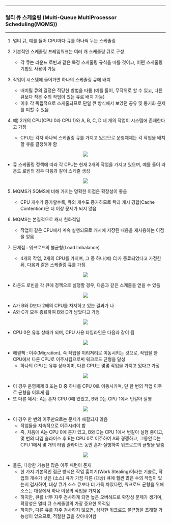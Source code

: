 -----
### 멀티 큐 스케줄링 (Multi-Queue MultiProcessor Scheduling(MQMS))
-----
1. 멀티 큐, 예를 들어 CPU마다 큐를 하나씩 두는 스케줄링
2. 기본적인 스케줄링 프레임워크는 여러 개 스케줄링 큐로 구성
   - 각 큐는 라운드 로빈과 같은 특정 스케줄링 규칙을 따를 것이고, 어떤 스케줄링 기법도 사용이 가능
3. 작업이 시스템에 들어가면 하나의 스케줄링 큐에 배치
   - 배치될 큐의 결정은 적당한 방법을 따름 (예를 들어, 무작위로 할 수 있고, 다른 큐보다 작은 수의 작업이 있는 큐로 배치 가능)
   - 이후 각 독립적으로 스케줄되므로 단일 큐 방식에서 보았던 공유 및 동기화 문제를 피할 수 있음

4. 예) 2개의 CPU(CPU 0과 CPU 1)와 A, B, C, D 네 개의 작업이 시스템에 존재한다고 가정
   - CPU는 각자 하나씩 스케줄링 큐를 가지고 있으므로 운영체제는 각 작업을 배치할 큐를 결정해야 함
<div align="center">
<img src="https://github.com/user-attachments/assets/9e13c77f-6bfe-4e06-859e-45db94d33a0d">
</div>

   - 큐 스케줄링 정책에 따라 각 CPU는 현재 2개의 작업을 가지고 있으며, 예를 들어 라운드 로빈의 경우 다음과 같이 스케줄 생성
<div align="center">
<img src="https://github.com/user-attachments/assets/a5173691-6915-4f0a-b038-fa7600798fab">
</div>

5. MQMS가 SQMS에 비해 가지는 명확한 이점은 확장성이 좋음
   - CPU 개수가 증가할수록, 큐의 개수도 증가하므로 락과 캐시 경합(Cache Contention)은 더 이상 문제가 되지 않음

6. MQMS는 본질적으로 캐시 친화적임
   - 작업이 같은 CPU에서 계속 실행되므로 캐시에 저장된 내용을 재사용하는 이점을 얻음
  
7. 문제점 : 워크로드의 불균형(Load Imbalance)
   - 4개의 작업, 2개의 CPU를 가지며, 그 중 하나(예) C)가 종료되었다고 가정한 뒤, 다음과 같은 스케줄링 큐를 가짐
<div align="center">
<img src="https://github.com/user-attachments/assets/f8eb0231-a2da-432e-acad-2fcdd4d4995f">
</div>

   - 라운드 로빈을 각 큐에 정책으로 실행할 경우, 다음과 같은 스케줄을 얻을 수 있음
<div align="center">
<img src="https://github.com/user-attachments/assets/08c91aa6-815e-4749-8be5-f849b65bb1bc">
</div>

   - A가 B와 D보다 2배의 CPU를 차지하고 있는 결과가 나
   - A와 C가 모두 종료하여 B와 D가 남았다고 가정
<div align="center">
<img src="https://github.com/user-attachments/assets/037b724c-822e-4ead-be30-5aea45e68922">
</div>

   - CPU 0은 유휴 상태가 되며, CPU 사용 타임라인은 다음과 같이 됨
<div align="center">
<img src="https://github.com/user-attachments/assets/05279a92-7299-4002-8837-ba1b83254e8c">
</div>

   - 해결책 : 이주(Migration), 즉 작업을 이리저리로 이동시키는 것으로, 작업을 한 CPU에서 다른 CPU로 이주시킴으로써 워크로드 균형을 달성
      + 하나의 CPU는 유휴 상태이며, 다른 CPU는 몇몇 작업을 가지고 있다고 가정
<div align="center">
<img src="https://github.com/user-attachments/assets/319c9a84-c7bb-469e-b8c2-e1f9ae8b78d4">
</div>

   - 이 경우 운영체제 B 또는 D 중 하나를 CPU 0로 이동시키며, 단 한 번의 작업 이주로 균형을 이루게 됨
   - 또 다른 예시 : A는 혼자 CPU 0에 있었고, B와 D는 CPU 1에서 번갈아 실행
<div align="center">
<img src="https://github.com/user-attachments/assets/6b1341ca-5952-4980-a510-bc284a34b557">
</div>

   - 이 경우 한 번의 이주만으로는 문제가 해결되지 않음
     + 작업들을 지속적으로 이주시켜야 함
     + 즉, 처음에 A는 CPU 0에 혼자 있고, B와 D는 CPU 1에서 번갈아 실행 중이고, 몇 번의 타임 슬라이스 후 B는 CPU 0로 이주하여 A와 경쟁하고, 그동안 D는 CPU 1에서 몇 개의 타임 슬라이스 동안 혼자 실행하여 워크로드의 균형을 맞춤
<div align="center">
<img src="https://github.com/user-attachments/assets/f7c6cd07-c4d0-470b-a810-5eca2966a536">
</div>

   - 물론, 다양한 가능한 많은 이주 패턴이 존재
     + 한 가지 기본적인 접근 방식은 작업 훔치기(Work Stealing)이라는 기술로, 작업의 개수가 낮은 (소스) 큐가 가끔 다른 (대상) 큐에 훨씬 많은 수의 작업이 있는지 검사하여, 대상 큐가 소스 큐보다 더 가득 차있다면, 워크로드 균형을 위해 소스는 대상에서 하나 이상의 작업을 가져옴
     + 하지만, 큐를 너무 자주 검사하게 되면 높은 오버헤드로 확장성 문제가 생기며, 확장성은 멀티 큐 스케줄링의 가장 중요한 목적임
     + 하지만, 다른 큐를 자주 검사하지 않으면, 심각한 워크로드 불균형을 초래할 가능성이 있으므로, 적절한 값을 찾아내야함
